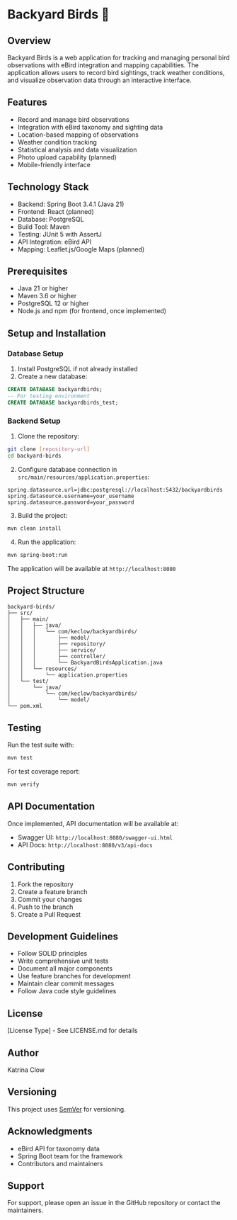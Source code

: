 # Backyard Birds 🦜

## Overview
Backyard Birds is a web application for tracking and managing personal bird observations with eBird integration and mapping capabilities. The application allows users to record bird sightings, track weather conditions, and visualize observation data through an interactive interface.

## Features
- Record and manage bird observations
- Integration with eBird taxonomy and sighting data
- Location-based mapping of observations
- Weather condition tracking
- Statistical analysis and data visualization
- Photo upload capability (planned)
- Mobile-friendly interface

## Technology Stack
- Backend: Spring Boot 3.4.1 (Java 21)
- Frontend: React (planned)
- Database: PostgreSQL
- Build Tool: Maven
- Testing: JUnit 5 with AssertJ
- API Integration: eBird API
- Mapping: Leaflet.js/Google Maps (planned)

## Prerequisites
- Java 21 or higher
- Maven 3.6 or higher
- PostgreSQL 12 or higher
- Node.js and npm (for frontend, once implemented)

## Setup and Installation

### Database Setup
1. Install PostgreSQL if not already installed
2. Create a new database:
```sql
CREATE DATABASE backyardbirds;
-- For testing environment
CREATE DATABASE backyardbirds_test;
```

### Backend Setup
1. Clone the repository:
```bash
git clone [repository-url]
cd backyard-birds
```

2. Configure database connection in `src/main/resources/application.properties`:
```properties
spring.datasource.url=jdbc:postgresql://localhost:5432/backyardbirds
spring.datasource.username=your_username
spring.datasource.password=your_password
```

3. Build the project:
```bash
mvn clean install
```

4. Run the application:
```bash
mvn spring-boot:run
```

The application will be available at `http://localhost:8080`

## Project Structure
```
backyard-birds/
├── src/
│   ├── main/
│   │   ├── java/
│   │   │   └── com/keclow/backyardbirds/
│   │   │       ├── model/
│   │   │       ├── repository/
│   │   │       ├── service/
│   │   │       ├── controller/
│   │   │       └── BackyardBirdsApplication.java
│   │   └── resources/
│   │       └── application.properties
│   └── test/
│       └── java/
│           └── com/keclow/backyardbirds/
│               └── model/
└── pom.xml
```

## Testing
Run the test suite with:
```bash
mvn test
```

For test coverage report:
```bash
mvn verify
```

## API Documentation
Once implemented, API documentation will be available at:
- Swagger UI: `http://localhost:8080/swagger-ui.html`
- API Docs: `http://localhost:8080/v3/api-docs`

## Contributing
1. Fork the repository
2. Create a feature branch
3. Commit your changes
4. Push to the branch
5. Create a Pull Request

## Development Guidelines
- Follow SOLID principles
- Write comprehensive unit tests
- Document all major components
- Use feature branches for development
- Maintain clear commit messages
- Follow Java code style guidelines

## License
[License Type] - See LICENSE.md for details

## Author
Katrina Clow

## Versioning
This project uses [SemVer](http://semver.org/) for versioning.

## Acknowledgments
- eBird API for taxonomy data
- Spring Boot team for the framework
- Contributors and maintainers

## Support
For support, please open an issue in the GitHub repository or contact the maintainers.